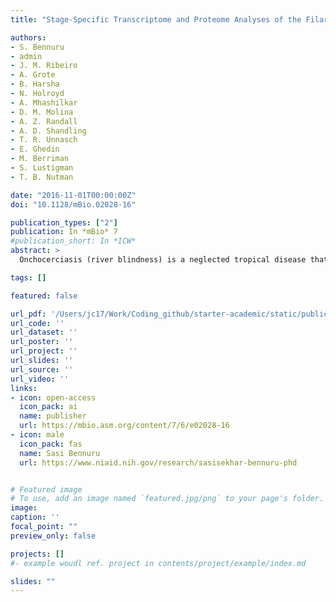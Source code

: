 ```yaml
---
title: "Stage-Specific Transcriptome and Proteome Analyses of the Filarial Parasite Onchocerca volvulus and Its Wolbachia Endosymbiont"

authors:
- S. Bennuru
- admin
- J. M. Ribeiro
- A. Grote
- B. Harsha
- N. Holroyd
- A. Mhashilkar
- D. M. Molina
- A. Z. Randall
- A. D. Shandling
- T. R. Unnasch
- E. Ghedin
- M. Berriman
- S. Lustigman
- T. B. Nutman

date: "2016-11-01T00:00:00Z"
doi: "10.1128/mBio.02028-16"

publication_types: ["2"]
publication: In *mBio* 7
#publication_short: In *ICW*
abstract: >
  Onchocerciasis (river blindness) is a neglected tropical disease that has been successfully targeted by mass drug treatment programs in the Americas and small parts of Africa. Achieving the long-term goal of elimination of onchocerciasis, however, requires additional tools, including drugs, vaccines, and biomarkers of infection. Here, we describe the transcriptome and proteome profiles of the major vector and the human host stages (L1, L2, L3, molting L3, L4, adult male, and adult female) of *Onchocerca volvulus* along with the proteome of each parasitic stage and of its Wolbachia endosymbiont (wOv). In so doing, we have identified stage-specific pathways important to the parasite's adaptation to its human host during its early development. Further, we generated a protein array that, when screened with well-characterized human samples, identified novel diagnostic biomarkers of *O. volvulus* infection and new potential vaccine candidates. This immunomic approach not only demonstrates the power of this postgenomic discovery platform but also provides additional tools for onchocerciasis control programs. The global onchocerciasis (river blindness) elimination program will have to rely on the development of new tools (drugs, vaccines, biomarkers) to achieve its goals by 2025. As an adjunct to the completed genomic sequencing of O. volvulus, we used a comprehensive proteomic and transcriptomic profiling strategy to gain a comprehensive understanding of both the vector-derived and human host-derived parasite stages. In so doing, we have identified proteins and pathways that enable novel drug targeting studies and the discovery of novel vaccine candidates, as well as useful biomarkers of active infection.

tags: []

featured: false

url_pdf: '/Users/jc17/Work/Coding_github/starter-academic/static/publication_pdfs/BennuruCottonEtal_2016_StageSpecificTranscriptomeAndProteomeAnalysisOfTheFilarialParasiteOnchocerca_mBio.pdf'
url_code: ''
url_dataset: ''
url_poster: ''
url_project: ''
url_slides: ''
url_source: ''
url_video: ''
links:
- icon: open-access
  icon_pack: ai
  name: publisher
  url: https://mbio.asm.org/content/7/6/e02028-16
- icon: male
  icon_pack: fas
  name: Sasi Bennuru
  url: https://www.niaid.nih.gov/research/sasisekhar-bennuru-phd


# Featured image
# To use, add an image named `featured.jpg/png` to your page's folder.
image:
caption: ''
focal_point: ""
preview_only: false

projects: []
#- example woudl ref. project in contents/project/example/index.md

slides: ""
---
```

